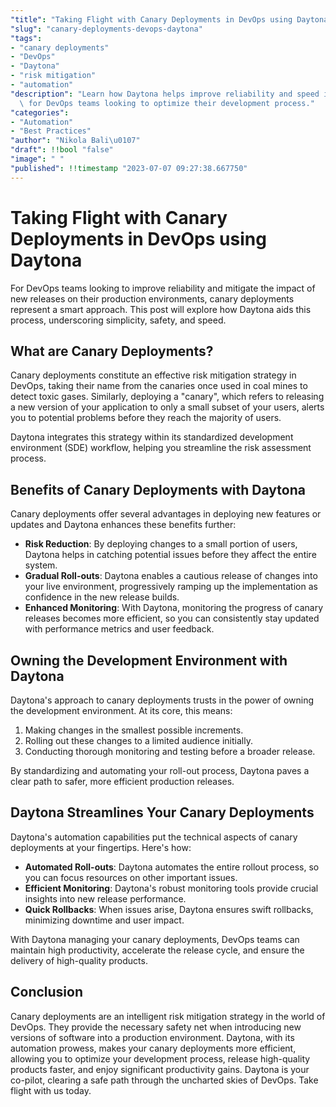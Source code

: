 ```yaml
---
"title": "Taking Flight with Canary Deployments in DevOps using Daytona"
"slug": "canary-deployments-devops-daytona"
"tags":
- "canary deployments"
- "DevOps"
- "Daytona"
- "risk mitigation"
- "automation"
"description": "Learn how Daytona helps improve reliability and speed in canary deployments\
  \ for DevOps teams looking to optimize their development process."
"categories":
- "Automation"
- "Best Practices"
"author": "Nikola Bali\u0107"
"draft": !!bool "false"
"image": " "
"published": !!timestamp "2023-07-07 09:27:38.667750"
---
```

# Taking Flight with Canary Deployments in DevOps using Daytona

For DevOps teams looking to improve reliability and mitigate the impact of new releases on their production environments, canary deployments represent a smart approach. This post will explore how Daytona aids this process, underscoring simplicity, safety, and speed.

## What are Canary Deployments?

Canary deployments constitute an effective risk mitigation strategy in DevOps, taking their name from the canaries once used in coal mines to detect toxic gases. Similarly, deploying a "canary", which refers to releasing a new version of your application to only a small subset of your users, alerts you to potential problems before they reach the majority of users.

Daytona integrates this strategy within its standardized development environment (SDE) workflow, helping you streamline the risk assessment process.

## Benefits of Canary Deployments with Daytona

Canary deployments offer several advantages in deploying new features or updates and Daytona enhances these benefits further:

- **Risk Reduction**: By deploying changes to a small portion of users, Daytona helps in catching potential issues before they affect the entire system.
- **Gradual Roll-outs**: Daytona enables a cautious release of changes into your live environment, progressively ramping up the implementation as confidence in the new release builds.
- **Enhanced Monitoring**: With Daytona, monitoring the progress of canary releases becomes more efficient, so you can consistently stay updated with performance metrics and user feedback.

## Owning the Development Environment with Daytona

Daytona's approach to canary deployments trusts in the power of owning the development environment. At its core, this means:

1. Making changes in the smallest possible increments.
2. Rolling out these changes to a limited audience initially.
3. Conducting thorough monitoring and testing before a broader release.
 
By standardizing and automating your roll-out process, Daytona paves a clear path to safer, more efficient production releases.

## Daytona Streamlines Your Canary Deployments

Daytona's automation capabilities put the technical aspects of canary deployments at your fingertips. Here's how:

- **Automated Roll-outs**: Daytona automates the entire rollout process, so you can focus resources on other important issues.
- **Efficient Monitoring**: Daytona's robust monitoring tools provide crucial insights into new release performance.
- **Quick Rollbacks**: When issues arise, Daytona ensures swift rollbacks, minimizing downtime and user impact.

With Daytona managing your canary deployments, DevOps teams can maintain high productivity, accelerate the release cycle, and ensure the delivery of high-quality products.

## Conclusion

Canary deployments are an intelligent risk mitigation strategy in the world of DevOps. They provide the necessary safety net when introducing new versions of software into a production environment. Daytona, with its automation prowess, makes your canary deployments more efficient, allowing you to optimize your development process, release high-quality products faster, and enjoy significant productivity gains. Daytona is your co-pilot, clearing a safe path through the uncharted skies of DevOps. Take flight with us today.
